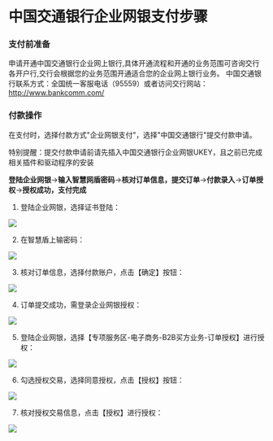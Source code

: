 # 中国交通银行企业网银支付步骤

### 支付前准备
申请开通中国交通银行企业网上银行,具体开通流程和开通的业务范围可咨询交行各开户行,交行会根据您的业务范围开通适合您的企业网上银行业务。
中国交通银行联系方式：全国统一客服电话（95559）或者访问交行网站：http://www.bankcomm.com/

### 付款操作
在支付时，选择付款方式"企业网银支付"，选择"中国交通银行"提交付款申请。

特别提醒：提交付款申请前请先插入中国交通银行企业网银UKEY，且之前已完成相关插件和驱动程序的安装

**登陆企业网银**→**输入智慧网盾密码**→**核对订单信息，提交订单**→**付款录入**→**订单授权**→**授权成功，支付完成**

1. 登陆企业网银，选择证书登陆：

![](https://img30.360buyimg.com/pophelp/jfs/t6127/165/3066076726/218209/3637876e/594b3bf3N749f3bf7.png)

2. 在智慧盾上输密码：

![](https://img30.360buyimg.com/pophelp/jfs/t6682/205/1112613745/252646/25f0192a/594b3c08Ne8329c9c.png)

3. 核对订单信息，选择付款账户，点击【确定】按钮：

![](https://img30.360buyimg.com/pophelp/jfs/t6730/280/1105766983/137983/aa15fe5d/594b3c0fNb01549ce.png)

4. 订单提交成功，需登录企业网银授权：

![](https://img30.360buyimg.com/pophelp/jfs/t5848/242/4219065863/87035/ac6592bf/594b3c12Nd123626f.png)

5. 登陆企业网银，选择【专项服务区-电子商务-B2B买方业务-订单授权】进行授权：

![](https://img30.360buyimg.com/pophelp/jfs/t5926/127/3177228422/183268/5ad6856c/594b3c1dN649573d7.png)

6. 勾选授权交易，选择同意授权，点击【授权】按钮：

![](https://img30.360buyimg.com/pophelp/jfs/t6235/358/1113038633/208036/a545ae7e/594b3c1fN768490be.png)

7. 核对授权交易信息，点击【授权】进行授权：

![](https://img30.360buyimg.com/pophelp/jfs/t5791/241/4305864885/133713/5bd5819c/594b3f93N44eaa6bb.png)
